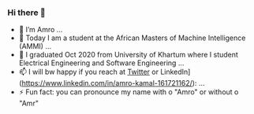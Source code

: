### Hi there 👋



- 🔭 I’m Amro ...
- 👯 Today I am a student at the African Masters of Machine Intelligence (AMMI) ...
- 🌱 I graduated Oct 2020 from University of Khartum where I student Electrical Engineering and Software Engineering ...
- 📫 I will bw happy if you reach at [Twitter](https://twitter.com/amrokamal1997) or LinkedIn](https://www.linkedin.com/in/amro-kamal-161721162/): ...
- ⚡ Fun fact: you can pronounce my name with o "Amro" or without o "Amr"

<!-- - 🤔 I’m looking for help with ...
- 💬 Ask me about  -->
